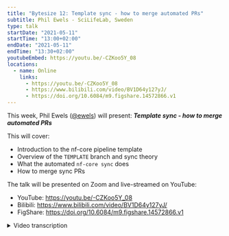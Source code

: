 ```yaml
---
title: "Bytesize 12: Template sync - how to merge automated PRs"
subtitle: Phil Ewels - SciLifeLab, Sweden
type: talk
startDate: "2021-05-11"
startTime: "13:00+02:00"
endDate: "2021-05-11"
endTime: "13:30+02:00"
youtubeEmbed: https://youtu.be/-CZKoo5Y_08
locations:
  - name: Online
    links:
      - https://youtu.be/-CZKoo5Y_08
      - https://www.bilibili.com/video/BV1D64y127yJ/
      - https://doi.org/10.6084/m9.figshare.14572866.v1
---
```


This week, Phil Ewels ([@ewels](http://github.com/ewels/)) will present: _**Template sync - how to merge automated PRs**_

This will cover:

- Introduction to the nf-core pipeline template
- Overview of the `TEMPLATE` branch and sync theory
- What the automated `nf-core sync` does
- How to merge sync PRs

The talk will be presented on Zoom and live-streamed on YouTube:

- YouTube: <https://youtu.be/-CZKoo5Y_08>
- Bilibili: <https://www.bilibili.com/video/BV1D64y127yJ/>
- FigShare: <https://doi.org/10.6084/m9.figshare.14572866.v1>

<details markdown="1"><summary>Video transcription</summary>

:::note
The content has been edited to make it reader-friendly
:::

[0:46](https://youtu.be/-CZKoo5Y_08?list=PL3xpfTVZLcNiSvvPWORbO32S1WDJqKp1e&t=46) Hi everyone, I’ll be going over how template synchronization works. This talk is targeted at pipeline developers within the nf-core ecosystem and for those who are interested in building their own pipeline based on the nf-core toolsets.

[1:03](https://youtu.be/-CZKoo5Y_08?list=PL3xpfTVZLcNiSvvPWORbO32S1WDJqKp1e&t=63) First, a refresher here. All of this is based very heavily on Git and GitHub, so let’s very quickly go over some of what we’ve covered before [Bytesize#4](https://nf-co.re/events/2021/bytesize-4-github-contribution-basics). Git is a version control code system that has a bit of jargon that you need to know. You do `commit`, which are little packages of work, so you do some edits and then bundle them together and then say `commit` and that’s like checkpoints in the timeline of your code. They go in a kind of straight line, and then you can make branches, where you can work on different things at the same time.

[1:44](https://youtu.be/-CZKoo5Y_08?list=PL3xpfTVZLcNiSvvPWORbO32S1WDJqKp1e&t=104) You can carry on working in that branch.

[1:47](https://youtu.be/-CZKoo5Y_08?list=PL3xpfTVZLcNiSvvPWORbO32S1WDJqKp1e&t=108) And when you want to, you can merge that branch back into the main line of the commit history.

[1:55](https://youtu.be/-CZKoo5Y_08?list=PL3xpfTVZLcNiSvvPWORbO32S1WDJqKp1e&t=115) You can fork an entire repository, which basically copies a repository of code into your account. So for example, I have forked an nf-core pipeline to my personal Github account.

[2:08](https://youtu.be/-CZKoo5Y_08?list=PL3xpfTVZLcNiSvvPWORbO32S1WDJqKp1e&t=128) And you can carry on doing development on your fork. When you want to contribute what you’ve done back to the main repository within nf-core, you open up a pull request that is then merged into the main line of commits. Then everything you’ve worked on becomes a part of the main repository.

[2:29](https://youtu.be/-CZKoo5Y_08?list=PL3xpfTVZLcNiSvvPWORbO32S1WDJqKp1e&t=150) All our nf-core pipelines have at least three branches called `dev`, `master` and `TEMPLATE`. The `master` branch is for default (after the first release), and should only ever have the latest stable release code. That is so that if someone runs Nextflow with the pipeline name, but does not specify a release, it can grab the default branch, which has the latest stable release.

[3:00](https://youtu.be/-CZKoo5Y_08?list=PL3xpfTVZLcNiSvvPWORbO32S1WDJqKp1e&t=180) The `dev` branch is where we do all the development work, so things change there all the time. When we’re ready for a release, we merge `dev` into `master`.

[3:14](https://youtu.be/-CZKoo5Y_08?list=PL3xpfTVZLcNiSvvPWORbO32S1WDJqKp1e&t=194) Finally, we have this kind of special branch called `TEMPLATE`, and that’s what I’m going to be talking about.

[3:24](https://youtu.be/-CZKoo5Y_08?list=PL3xpfTVZLcNiSvvPWORbO32S1WDJqKp1e&t=204) So this is one of the figures from the [nf-core paper](https://rdcu.be/clDKw), and it describes how automated sync works from nf-core `TEMPLATE`. One of the main things we offer within the nf-core organisation is this pipeline template. You can do `nf-core create`, where it asks you a couple of questions i.e. a name, a description, an author, and it creates a minimal but functional pipeline. It has a lot of the boilerplate code that we think is best practice for a Nextflow pipeline. So it sets up lots of config stuff and it creates all the code structure into different files, it sets up automated tests and Github actions, continuous integration etc. But that `TEMPLATE` never stands still, we’re adding to it all the time, and it grows with the community and experience. So if we fix something in one of the pipelines, which is general, we try and bring that back into the main `TEMPLATE`. But of course once you’ve done `nf-core create`, your repository is then separate and no longer tracks along with the nf-core template, and that’s what we’re trying to bring in here. So the trick we’ve figured out is that when we make your pipeline, you straightaway make your commits where you haven’t done any changes - it’s just a template. You have that initial `commit` with the `TEMPLATE`, and we branch at that point to a new branch called `TEMPLATE`, which has the same shared `commit`. You can then just forget about that `TEMPLATE` branch and carry on doing whatever you’re doing in `master` or `dev`, but when there’s a new release of the nf-core `TEMPLATE`, we create a new `commit` along this special `TEMPLATE` branch. Now we’ve got one `commit` in this to commit, and the only changes in this branch are the things we updated in the main `TEMPLATE`. This is always the case for the `TEMPLATE` branch, it only ever has the vanilla template from the main nf-core `TEMPLATE`, and the commits are only ever just updates from there as we do new releases of tools. When you get a new `commit`, then we can do a pull request from that, `branch` it into the `dev` branch so that anything that changed in the boilerplate code is brought into `dev`. But it never goes the other way, dev is never brought into `TEMPLATE`.

[5:39](https://youtu.be/-CZKoo5Y_08?list=PL3xpfTVZLcNiSvvPWORbO32S1WDJqKp1e&t=337) So hopefully that made sense.

[5:44](https://youtu.be/-CZKoo5Y_08?list=PL3xpfTVZLcNiSvvPWORbO32S1WDJqKp1e&t=344) Finally, we automate this process, so that when we do a new release of the tools repository, all these changes can happen automatically and the pull requests are automatically opened.

[5:57](https://youtu.be/-CZKoo5Y_08?list=PL3xpfTVZLcNiSvvPWORbO32S1WDJqKp1e&t=357) So what does this synchronisation process do step by step? It’s pretty simple. First of all, it gets a copy of your pipeline and checks out the special `TEMPLATE` branch and deletes everything in that pipeline. Then it creates a new pipeline from scratch using `nf core create`. This time of course what you’re using is the latest release of the nf-core tools package, and so it uses the latest version of a `TEMPLATE`. So this new version now has all the modifications that we’ve made since the last release. Those changes, if there are any, are committed into a `TEMPLATE` branch (we’ve recently added a feature where we make a special branch and I’ll go into why). Then we open a `pull request` with these changes to the dev branch, and Git takes care of the rest. You’ve been doing thousands of `commit`s on the `dev` and `TEMPLATE` branches, and a whole lot of other things, but Git picks what’s relevant. So then you review that pull request and have the latest changes.

[7:33](https://youtu.be/-CZKoo5Y_08?list=PL3xpfTVZLcNiSvvPWORbO32S1WDJqKp1e&t=453) We’ve got something special for you today, which is the `nf-core/tools` here. We’ve been working hard on a new release, and in fact it’s all prepped and ready to go.

[7:46](https://youtu.be/-CZKoo5Y_08?list=PL3xpfTVZLcNiSvvPWORbO32S1WDJqKp1e&t=466) Here we are on the release page. I’ve just written the changelog and we’ve merged the master, all tests are passed, so I’m going to hit release now. We will see if the synchronisation process works (automated sync doesn’t work completely flawlessly all the way and will mostly fail).

[8:09](https://youtu.be/-CZKoo5Y_08?list=PL3xpfTVZLcNiSvvPWORbO32S1WDJqKp1e&t=489) So I hit publish, and there you go, tools is released!

[8:13](https://youtu.be/-CZKoo5Y_08?list=PL3xpfTVZLcNiSvvPWORbO32S1WDJqKp1e&t=494) Now if I go to the Github actions page, you can see lots of stuff is automatically happening here because of the release. The one that we are interested in is called `sync template`.

[8:24](https://youtu.be/-CZKoo5Y_08?list=PL3xpfTVZLcNiSvvPWORbO32S1WDJqKp1e&t=504) Here we go, the sync has started. The first step is to find a list of all the nf-core pipelines which it gets from the [nf-core website](https://nf-co.re/pipelines), then kick off jobs.

[8:34](https://youtu.be/-CZKoo5Y_08?list=PL3xpfTVZLcNiSvvPWORbO32S1WDJqKp1e&t=514) There’s a synchronisation job for every single one of the nf-core pipelines. It goes through all of these and synchronises them and opens up a pull request for every single one.

[8:47](https://youtu.be/-CZKoo5Y_08?list=PL3xpfTVZLcNiSvvPWORbO32S1WDJqKp1e&t=527) There are now so many, that Github thinks that we are abusing the API, so it stops all our pull request, and that’s what I’ve added code to fix.

[9:05](https://youtu.be/-CZKoo5Y_08?list=PL3xpfTVZLcNiSvvPWORbO32S1WDJqKp1e&t=545) We will see how many red crosses we get.. You see that it’s going through all the steps I just talked about. It has checked out the code, installed nf-core, then Nextflow, running the synchronisation, got all the variables it needs from a dev branch, checked out the `TEMPLATE` branch… and then crashed horribly.

[9:32](https://youtu.be/-CZKoo5Y_08?list=PL3xpfTVZLcNiSvvPWORbO32S1WDJqKp1e&t=572) But you can see it committed changes and pushed to the `TEMPLATE` branch on the remote (found a new bug). It made a new branch, pushed it to remote and then tried to make an API and then found something wrong in here (a bug), and it’s crashed now, but it worked before it crashed.

[10:10](https://youtu.be/-CZKoo5Y_08?list=PL3xpfTVZLcNiSvvPWORbO32S1WDJqKp1e&t=610) So thankfully, we have our automated pull request. Now if I go to this repository, we can have a look at the branches. You see the template branch here, and see a `commit` for each one of the releases of tools.

[10:25](https://youtu.be/-CZKoo5Y_08?list=PL3xpfTVZLcNiSvvPWORbO32S1WDJqKp1e&t=625) This is the new commit that we just pushed, and these are all the things that have changed in the template since the last time.

[10:33](https://youtu.be/-CZKoo5Y_08?list=PL3xpfTVZLcNiSvvPWORbO32S1WDJqKp1e&t=633) Now if I go to a special branch called `nf-core-template-merge`, it looks exactly the same and that’s where the pull request comes from.

[10:42](https://youtu.be/-CZKoo5Y_08?list=PL3xpfTVZLcNiSvvPWORbO32S1WDJqKp1e&t=642) So this is where you start if you’re a pipeline developer. You will just have got a pull request in your inbox that you will go in and see something like this that hopefully explains what to do.

[10:54](https://youtu.be/-CZKoo5Y_08?list=PL3xpfTVZLcNiSvvPWORbO32S1WDJqKp1e&t=656) Now, there’s some stuff running here and this is where it gets a bit more interesting nearly all the time.

[11:02](https://youtu.be/-CZKoo5Y_08?list=PL3xpfTVZLcNiSvvPWORbO32S1WDJqKp1e&t=662) There are some merge conflicts because you’ve been working on all the pipeline files. Then in this parallel branch, there are changes to the same pipeline files. So Git does well in figuring out what should go where, but it does usually need a little bit of help, sometimes it’s just one or two files or it can be half the pipeline. So there’s almost always some merge conflicts to fix.

[11:32](https://youtu.be/-CZKoo5Y_08?list=PL3xpfTVZLcNiSvvPWORbO32S1WDJqKp1e&t=692) There are a couple of ways to do this if they are small and simple.

[11:37](https://youtu.be/-CZKoo5Y_08?list=PL3xpfTVZLcNiSvvPWORbO32S1WDJqKp1e&t=697) This button here on Github will not be greyed out, you can click on that, which will open a browser. I can look if I can find where it is allowing me to do this.

[11:56](https://youtu.be/-CZKoo5Y_08?list=PL3xpfTVZLcNiSvvPWORbO32S1WDJqKp1e&t=716) There you go, we’ve got some conflicts here, but they are a bit simpler and this button is not greyed out. I can click on that..

[12:01](https://youtu.be/-CZKoo5Y_08?list=PL3xpfTVZLcNiSvvPWORbO32S1WDJqKp1e&t=721) ..and it will take me to the files which have got the merge conflicts. You can see it highlights the merge conflicts. So it says that this line has probably been edited in both.

[12:15](https://youtu.be/-CZKoo5Y_08?list=PL3xpfTVZLcNiSvvPWORbO32S1WDJqKp1e&t=735) This looks more up-to-date and more like what we want to keep, so I delete this part of the merge conflict, and delete that marker and mark it as resolved. Then I just go on to the next one, and work through the rest. This is only really viable if the merge conflicts are few and simple because you need to manually deal with the merge conflict markers, and it’s quite easy to make a mistake. So generally, I would avoid doing this very often.

[12:44](https://youtu.be/-CZKoo5Y_08?list=PL3xpfTVZLcNiSvvPWORbO32S1WDJqKp1e&t=764) Very often that button will be greyed out if there’s too much for Git to do on the web interface, and you will need to use the command line instead. You can basically do that on a branch, but I would recommend doing this on your fork instead.

[12:58](https://youtu.be/-CZKoo5Y_08?list=PL3xpfTVZLcNiSvvPWORbO32S1WDJqKp1e&t=776) So the process would be to first update your personal fork at the repository against the `dev`, make a new branch to do this work, and then pull the changes from the upstream repository on the `TEMPLATE` branch.

[13:17](https://youtu.be/-CZKoo5Y_08?list=PL3xpfTVZLcNiSvvPWORbO32S1WDJqKp1e&t=797) If you watched [bytesize#11](https://nf-co.re/events/2021/bytesize-11-dev-envs-workflows), I talked a little about how to pull in changes from upstream repositories. So check that out if you’re not quite sure. But typically, you have two forks, you have origin which is your fork, and upstream which is the nf-core fork. So you can do ´git pull upstream template´ and that will pull the changes from the `TEMPLATE` branch (there will be a bunch of merge conflicts but you can fix those). You can commit them, push to your fork, and then open a pull request from your fork into the main repository.

[14:03](https://youtu.be/-CZKoo5Y_08?list=PL3xpfTVZLcNiSvvPWORbO32S1WDJqKp1e&t=841) Remember that `pull request`s are updated dynamically, so when you do that, you will have pulled this `commit` into your personal fork, and when you open your pull request, it will have the same `commit`, and your `merge conflict` fixes. Merging that pull request will result in it automatically showing up as merged because git will see that this `commit` was to the `dev` branch.

[14:27](https://youtu.be/-CZKoo5Y_08?list=PL3xpfTVZLcNiSvvPWORbO32S1WDJqKp1e&t=867) So basically if you’re going to do that, don’t worry about this pull request. Don’t close it, just leave it there because if you run out of time or don’t finish your personal fork, it’s clear that there’s a template update waiting to be done.

[14:50](https://youtu.be/-CZKoo5Y_08?list=PL3xpfTVZLcNiSvvPWORbO32S1WDJqKp1e&t=890) Most importantly, follow the documentation.

[14:55](https://youtu.be/-CZKoo5Y_08?list=PL3xpfTVZLcNiSvvPWORbO32S1WDJqKp1e&t=895) If I go to [developers template synchronisation](https://nf-co.re/docs/tutorials/sync/overview), there is a step-by-step walkthrough on how to do everything that I’ve just described.

[15:09](https://youtu.be/-CZKoo5Y_08?list=PL3xpfTVZLcNiSvvPWORbO32S1WDJqKp1e&t=909) It says how it works, and then we say how to actually fix the minor conflicts and how to deal with the things I just described during my talk. There are example commands etc, so I follow this documentation myself as well.

[15:29](https://youtu.be/-CZKoo5Y_08?list=PL3xpfTVZLcNiSvvPWORbO32S1WDJqKp1e&t=929) It also has some other stuff about how to do much more difficult types of synchronisation, and a few more things on how to fix stuff when they go wrong. Hopefully most of that is behind us now that we have this new system. The reason this comes from a branch is that if you fix the merge conflicts using this little button. This will pull all the dev history into this branch as part of fixing the major conflicts. If these come from a `TEMPLATE` branch, that’s bad because `TEMPLATE` is where your development code is, and the next time you run a `template sync`, it will end up deleting the whole pipeline and creating a template. Git then will think that it is what you wanted to do, but it isn’t. So that is why we want that `TEMPLATE` branch to be completely clean, and have started using these branches although that are discarded afterwards.

[16:33](https://youtu.be/-CZKoo5Y_08?list=PL3xpfTVZLcNiSvvPWORbO32S1WDJqKp1e&t=993) One of the things that came out in the last version of nf-core lint for pipeline linting is an option called `--fix` where some pipeline tests. For example the important ones which check that a file hasn’t been modified from a template, so if there’s some core file which you never need to touch, it will compare the two, and if you do `--fix` then the test name will delete that file and create what it expects. Make sure to check the `git diff` after you run this, mainly to check that it hasn’t deleted any of your custom code. This can be much quicker than trying to resolve merge conflicts, you can just run `nf core lint` and you will end up with the right file. It’s just always nice to go through and delete any of the branches that you don’t need anymore.

</details>
